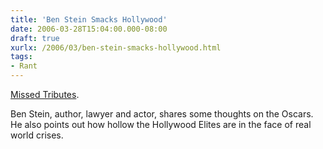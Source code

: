 ```yaml
---
title: 'Ben Stein Smacks Hollywood'
date: 2006-03-28T15:04:00.000-08:00
draft: true
xurlx: /2006/03/ben-stein-smacks-hollywood.html
tags: 
- Rant
---
```


[Missed Tributes](http://www.spectator.org/dsp_article.asp?art_id=9495).

Ben Stein, author, lawyer and actor, shares some thoughts on the Oscars.  He also points out how hollow the Hollywood Elites are in the face of real world crises.